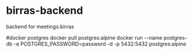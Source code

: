# birras-backend
backend for meetings.birras

#docker postgres
docker pull postgres:alpine
docker run --name postgres-db -e POSTGRES_PASSWORD=password -d -p 5432:5432 postgres:alpine
